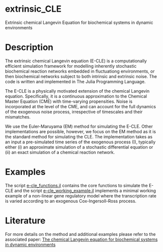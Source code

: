 # extrinsic_CLE
Extrinsic chemical Langevin Equation for biochemical systems in dynamic environments

# Description
The extrinsic chemical Langevin equation (E-CLE) is a computationally efficient simulation framework for modelling inherently stochastic biochemical reaction networks embedded in fluctuationg environments, or then biochemical networks subject to both intrinsic and extrinsic noise.  The code is written and implemented in The Julia Programming Language.

The E-CLE is a physically motivated extension of the chemical Langevin equation.  Specifically, it is a continuous approximation to the Chemical Master Equation (CME) with time-varying propensities. Noise is incorporated at the level of the CME, and can account for the full dynamics of the exogenous noise process, irrespective of timescales and their mismatches.  

We use the Euler-Maruyama (EM) method for simulating the E-CLE.  Other implementations are  possible, however, we focus on the EM method as it is the standard method for simulating the CLE.  The implementation takes as an input a pre-simulated time series of the exogenous process (I), typically either (i) an approximate simulation of a stochastic differential equation or (ii) an exact simulation of a chemical reaction network.  

# Examples
The script [e-cle_functions.jl](https://github.com/theosysbio/extrinsic_CLE/blob/main/e-cle_functions.jl) contains the core functions to simulate the E-CLE and the script [e-cle_working_example.jl](https://github.com/theosysbio/extrinsic_CLE/blob/main/e-cle_working_example.jl) implements a minimal working example of a non-linear gene regulatory model where the transcription rate is varied according to an exogenous Cox-Ingersoll-Ross process.

# Literature
For more details on the method and additional examples please refer to the associated paper: [The chemical Langevin equation for biochemical systems in dynamic environments]()
